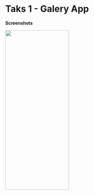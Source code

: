 # Taks 1 - Galery App


**Screenshots**

<img src="https://user-images.githubusercontent.com/36292743/90870282-3a1aa380-e34e-11ea-947d-15498a0e4cf7.jpeg" width="200" height="500"> 

